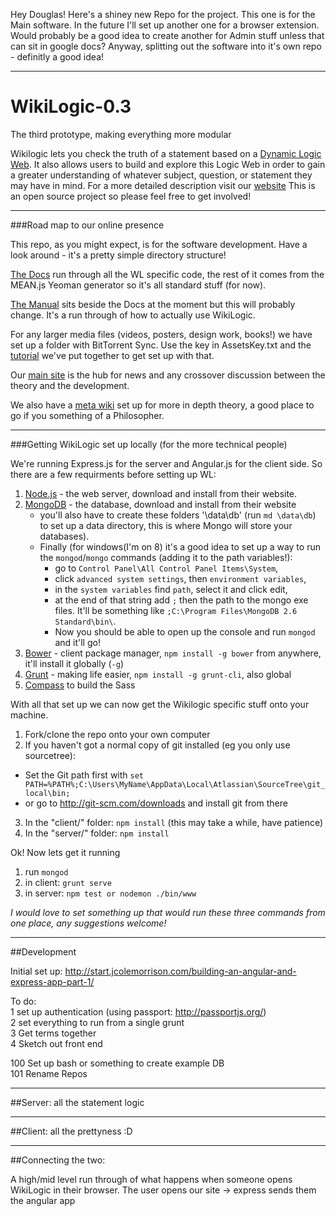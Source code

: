 Hey Douglas!  Here's a shiney new Repo for the project.  This one is for the Main software.  In the future I'll set up another one for a browser extension.  Would probably be a good idea to create another for Admin stuff unless that can sit in google docs?  Anyway, splitting out the software into it's own repo - definitly a good idea! 

---

# WikiLogic-0.3
The third prototype, making everything more modular  

Wikilogic lets you check the truth of a statement based on a [Dynamic Logic Web](http://www.wikilogicfoundation.org/dynamic-logic-web).  It also allows users to build and explore this Logic Web in order to gain a greater understanding of whatever subject, question, or statement they may have in mind.
For a more detailed description visit our [website](http://www.wikilogicfoundation.org/)
This is an open source project so please feel free to get involved!

---

###Road map to our online presence

This repo, as you might expect, is for the software development.  Have a look around - it's a pretty simple directory structure!

[The Docs](http://wikilogic.github.io/WikiLogic/) run through all the WL specific code, the rest of it comes from the MEAN.js Yeoman generator so it's all standard stuff (for now).

[The Manual](http://wikilogic.github.io/WikiLogic/manual.html) sits beside the Docs at the moment but this will probably change.  It's a run through of how to actually use WikiLogic.

For any larger media files (videos, posters, design work, books!) we have set up a folder with BitTorrent Sync.  Use the key in AssetsKey.txt and the [tutorial](http://wikilogicfoundation.org/wiki/index.php?title=BitTorrentSync) we've put together to get set up with that.

Our [main site](http://www.wikilogicfoundation.org/) is the hub for news and any crossover discussion between the theory and the development.

We also have a [meta wiki](http://wikilogicfoundation.org/wiki/index.php?title=Main_Page) set up for more in depth theory, a good place to go if you something of a Philosopher.

---

###Getting WikiLogic set up locally (for the more technical people)

We're running Express.js for the server and Angular.js for the client side.  So there are a few requirments before setting up WL:

1. [Node.js](http://nodejs.org/) - the web server, download and install from their website.
2. [MongoDB](http://www.mongodb.org/) - the database, download and install from their website 
	* you'll also have to create these folders '\data\db' (run `md \data\db`) to set up a data directory, this is where Mongo will store your databases).
	* Finally (for windows(I'm on 8) it's a good idea to set up a way to run the `mongod`/`mongo` commands (adding it to the path variables!): 
		* go to `Control Panel\All Control Panel Items\System`, 
		* click `advanced system settings`, then `environment variables`, 
		* in the `system variables` find `path`, select it and click edit, 
		* at the end of that string add `;` then the path to the mongo exe files.  It'll be something like `;C:\Program Files\MongoDB 2.6 Standard\bin\`.  
		* Now you should be able to open up the console and run `mongod` and it'll go! 
3. [Bower](http://bower.io/) - client package manager,  `npm install -g bower` from anywhere, it'll install it globally (`-g`)
4. [Grunt](http://gruntjs.com/) - making life easier, `npm install -g grunt-cli`, also global
5. [Compass](http://compass-style.org/) to build the Sass

With all that set up we can now get the Wikilogic specific stuff onto your machine.

1. Fork/clone the repo onto your own computer
2. If you haven't got a normal copy of git installed (eg you only use sourcetree):
 * Set the Git path first with `set PATH=%PATH%;C:\Users\MyName\AppData\Local\Atlassian\SourceTree\git_local\bin;`
 * or go to http://git-scm.com/downloads and install git from there  
3. In the "client/" folder: `npm install` (this may take a while, have patience)
4. In the "server/" folder: `npm install`

Ok! Now lets get it running

1. run `mongod`
2. in client: `grunt serve`
3. in server: `npm test or nodemon ./bin/www`

*I would love to set something up that would run these three commands from one place, any suggestions welcome!*

---

##Development
 

Initial set up: http://start.jcolemorrison.com/building-an-angular-and-express-app-part-1/  


To do:  
1 set up authentication (using passport: http://passportjs.org/)  
2 set everything to run from a single grunt  
3 Get terms together  
4 Sketch out front end  

100 Set up bash or something to create example DB  
101 Rename Repos   

---

##Server: all the statement logic


---

##Client: all the prettyness :D

---

##Connecting the two:

A high/mid level run through of what happens when someone opens WikiLogic in their browser.
The user opens our site -> express sends them the angular app
